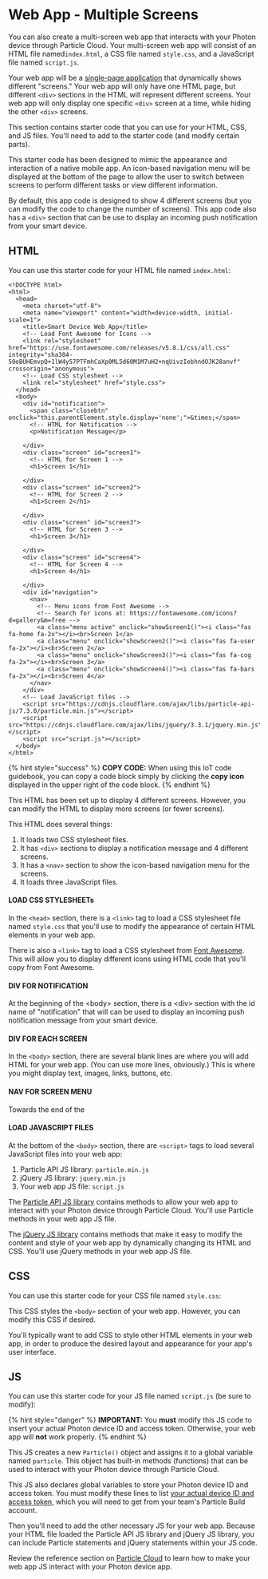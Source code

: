 # Web App - Multiple Screens

You can also create a multi-screen web app that interacts with your Photon device through Particle Cloud. Your multi-screen web app will consist of an HTML file named`index.html`, a CSS file named `style.css`, and a JavaScript file named `script.js`.

Your web app will be a [single-page application](https://en.wikipedia.org/wiki/Single-page_application) that dynamically shows different "screens."  Your web app will only have one HTML page, but different `<div>` sections in the HTML will represent different screens. Your web app will only display one specific `<div>` screen at a time, while hiding the other `<div>` screens.

This section contains starter code that you can use for your HTML, CSS, and JS files. You'll need to add to the starter code \(and modify certain parts\).

This starter code has been designed to mimic the appearance and interaction of a native mobile app. An icon-based navigation menu will be displayed at the bottom of the page to allow the user to switch between screens to perform different tasks or view different information.

By default, this app code is designed to show 4 different screens \(but you can modify the code to change the number of screens\). This app code also has a `<div>` section that can be use to display an incoming push notification from your smart device.

## HTML

You can use this starter code for your HTML file named `index.html`:

```markup
<!DOCTYPE html>
<html>
  <head>
	<meta charset="utf-8">
	<meta name="viewport" content="width=device-width, initial-scale=1">
	<title>Smart Device Web App</title>
	<!-- Load Font Awesome for Icons -->
	<link rel="stylesheet" href="https://use.fontawesome.com/releases/v5.8.1/css/all.css" integrity="sha384-50oBUHEmvpQ+1lW4y57PTFmhCaXp0ML5d60M1M7uH2+nqUivzIebhndOJK28anvf" crossorigin="anonymous">
	<!-- Load CSS stylesheet -->
    <link rel="stylesheet" href="style.css">
  </head>
  <body>
    <div id="notification">
	  <span class="closebtn" onclick="this.parentElement.style.display='none';">&times;</span>
	  <!-- HTML for Notification -->
	  <p>Notification Message</p>
			
	</div>
	<div class="screen" id="screen1">
	  <!-- HTML for Screen 1 -->
	  <h1>Screen 1</h1>

	</div>
	<div class="screen" id="screen2">
	  <!-- HTML for Screen 2 -->
	  <h1>Screen 2</h1>

	</div> 
	<div class="screen" id="screen3">
	  <!-- HTML for Screen 3 -->
	  <h1>Screen 3</h1>

	</div>
	<div class="screen" id="screen4">
	  <!-- HTML for Screen 4 -->
	  <h1>Screen 4</h1>
	
	</div>
	<div id="navigation">
	  <nav>
		<!-- Menu icons from Font Awesome -->
		<!-- Search for icons at: https://fontawesome.com/icons?d=gallery&m=free -->
		<a class="menu active" onclick="showScreen1()"><i class="fas fa-home fa-2x"></i><br>Screen 1</a>
		<a class="menu" onclick="showScreen2()"><i class="fas fa-user fa-2x"></i><br>Screen 2</a>
		<a class="menu" onclick="showScreen3()"><i class="fas fa-cog fa-2x"></i><br>Screen 3</a>
		<a class="menu" onclick="showScreen4()"><i class="fas fa-bars fa-2x"></i><br>Screen 4</a>			
	  </nav>
	</div>
	<!-- Load JavaScript files -->
	<script src="https://cdnjs.cloudflare.com/ajax/libs/particle-api-js/7.3.0/particle.min.js"></script>
	<script src="https://cdnjs.cloudflare.com/ajax/libs/jquery/3.3.1/jquery.min.js"></script>
	<script src="script.js"></script>
  </body>
</html>
```

{% hint style="success" %}
**COPY CODE:** When using this IoT code guidebook, you can copy a code block simply by clicking the **copy icon** displayed in the upper right of the code block.
{% endhint %}

This HTML has been set up to display 4 different screens. However, you can modify the HTML to display more screens \(or fewer screens\).

This HTML does several things:

1. It loads two CSS stylesheet files.
2. It has `<div>` sections to display a notification message and 4 different screens.
3. It has a `<nav>` section to show the icon-based navigation menu for the screens.
4. It loads three JavaScript files.

#### LOAD CSS STYLESHEETs

In the `<head>` section, there is a `<link>` tag to load a CSS stylesheet file named `style.css` that you'll use to modify the appearance of certain HTML elements in your web app.

There is also a `<link>` tag to load a CSS stylesheet from [Font Awesome](https://fontawesome.com/icons?d=gallery&m=free). This will allow you to display different icons using HTML code that you'll copy from Font Awesome.

#### DIV FOR NOTIFICATION

At the beginning of the &lt;body&gt; section, there is a &lt;div&gt; section with the id name of "notification" that will can be used to display an incoming push notification message from your smart device. 

#### DIV FOR EACH SCREEN

In the `<body>` section, there are several blank lines are where you will add HTML for your web app.  \(You can use more lines, obviously.\)  This is where you might display text, images, links, buttons, etc.

#### NAV FOR SCREEN MENU

Towards the end of the 

#### LOAD JAVASCRIPT FILES

At the bottom of the `<body>` section, there are `<script>` tags to load several JavaScript files into your web app:

1. Particle API JS library:  `particle.min.js`
2. jQuery JS library:  `jquery.min.js`
3. Your web app JS file:  `script.js`

The [Particle API JS library](https://docs.particle.io/reference/javascript/) contains methods to allow your web app to interact with your Photon device through Particle Cloud. You'll use Particle methods in your web app JS file.

The [jQuery JS library](https://api.jquery.com/) contains methods that make it easy to modify the content and style of your web app by dynamically changing its HTML and CSS. You'll use jQuery methods in your web app JS file.

## CSS

You can use this starter code for your CSS file named `style.css`:



This CSS styles the `<body>` section of your web app. However, you can modify this CSS if desired.

You'll typically want to add CSS to style other HTML elements in your web app, in order to produce the desired layout and appearance for your app's user interface.

## JS

You can use this starter code for your JS file named `script.js` \(be sure to modify\):





{% hint style="danger" %}
**IMPORTANT:**  You **must** modify this JS code to insert your actual Photon device ID and access token. Otherwise, your web app will **not** work properly.
{% endhint %}

This JS creates a new `Particle()` object and assigns it to a global variable named `particle`. This object has built-in methods \(functions\) that can be used to interact with your Photon device through Particle Cloud.

This JS also declares global variables to store your Photon device ID and access token. You must modify these lines to list [your actual device ID and access token](particle-cloud/web-app-prep-steps.md#device-id-and-access-token), which you will need to get from your team's Particle Build account.

Then you'll need to add the other necessary JS for your web app. Because your HTML file loaded the Particle API JS library and jQuery JS library, you can include Particle statements and jQuery statements within your JS code.

Review the reference section on [Particle Cloud](particle-cloud/) to learn how to make your web app JS interact with your Photon device app.

